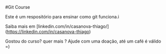 #Git Course


Este é um respositório para ensinar como git funciona.i

Saiba mais em [linkedin.com/in/casanova-thiago/] (https://linkedin.com/in/casanova-thiago)

Gostou do curso? quer mais ? Ajude com uma doação, até um café é válido =)

